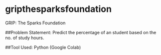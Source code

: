# gripthesparksfoundation
GRIP: The Sparks Foundation

##Problem Statement: Predict the percentage of an student based on the no. of study hours.

##Tool Used: Python (Google Colab)

